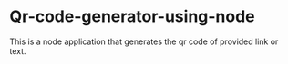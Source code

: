 # Qr-code-generator-using-node
This is a node application that generates the qr code of provided link or text.
